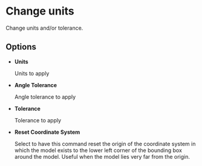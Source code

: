 # Change units


Change units and/or tolerance.

## Options

* **Units**

  Units to apply

* **Angle Tolerance**

  Angle tolerance to apply

* **Tolerance**

  Tolerance to apply

* **Reset Coordinate System**

  Select to have this command reset the origin of the coordinate system in which the model exists to the lower left corner of the bounding box around the model. Useful when the model lies very far from the origin.